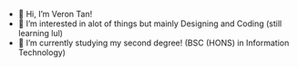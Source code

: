 - 👋 Hi, I’m Veron Tan!
- 👀 I’m interested in alot of things but mainly Designing and Coding (still learning lul)
- 🌱 I’m currently studying my second degree! (BSC (HONS) in Information Technology)
